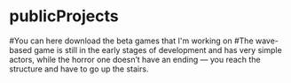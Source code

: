 # publicProjects
#You can here download the beta games that I'm working on
#The wave-based game is still in the early stages of development and has very simple actors, while the horror one doesn’t have an ending — you reach the structure and have to go up the stairs.
